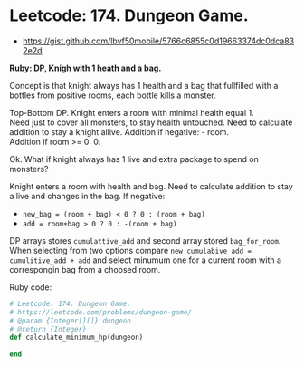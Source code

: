# Leetcode: 174. Dungeon Game.

- https://gist.github.com/lbvf50mobile/5766c6855c0d19663374dc0dca832e2d

**Ruby: DP, Knigh with 1 heath and a bag.**

Concept is that knight always has 1 health and a bag that fullfilled with a bottles from positive rooms,
each bottle kills a monster.


Top-Bottom DP. 
Knight enters a room with minimal health equal 1.  
Need just to cover all monsters, to stay health untouched.
Need to calculate addition to stay a knight allive. 
Addition if negative: - room.  
Addition if room >= 0: 0.  

Ok. What if knight always has 1 live and extra package to spend on monsters?  

Knight enters a room with health and bag.
Need to calculate addition to stay a live and changes in the bag.
If negative: 
- `new_bag = (room + bag) < 0 ? 0 : (room + bag)`
- `add = room+bag > 0 ? 0 : -(room + bag)`


DP arrays stores `cumulattive_add` and second array stored `bag_for_room`. When selecting from two options 
compare `new_cumulabive_add = cumulitive_add + add` and select minumum one for a current room with a
correspongin bag from a choosed room.



 
Ruby code:
```Ruby
# Leetcode: 174. Dungeon Game.
# https://leetcode.com/problems/dungeon-game/
# @param {Integer[][]} dungeon
# @return {Integer}
def calculate_minimum_hp(dungeon)
    
end
```
